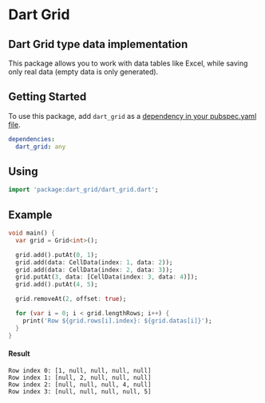 Dart Grid
===============

## Dart Grid type data implementation

This package allows you to work with data tables like Excel, while saving only real data (empty data is only generated).

## Getting Started

To use this package, add `dart_grid` as a [dependency in your pubspec.yaml file](https://flutter.io/platform-plugins/).

```yaml
dependencies:
  dart_grid: any
```

## Using

```dart
import 'package:dart_grid/dart_grid.dart';
```

## Example

```dart
void main() {
  var grid = Grid<int>();

  grid.add().putAt(0, 1);
  grid.add(data: CellData(index: 1, data: 2));
  grid.add(data: CellData(index: 2, data: 3));
  grid.putAt(3, data: [CellData(index: 3, data: 4)]);
  grid.add().putAt(4, 5);

  grid.removeAt(2, offset: true);

  for (var i = 0; i < grid.lengthRows; i++) {
    print('Row ${grid.rows[i].index}: ${grid.datas[i]}');
  }
}
```

#### Result

```text
Row index 0: [1, null, null, null, null]
Row index 1: [null, 2, null, null, null]
Row index 2: [null, null, null, 4, null]
Row index 3: [null, null, null, null, 5]
```